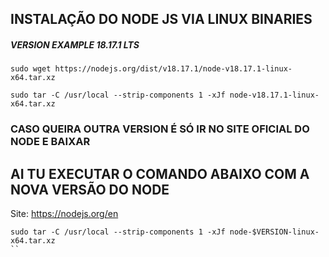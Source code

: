 ## INSTALAÇÃO DO NODE JS VIA LINUX BINARIES 

##### VERSION EXAMPLE 18.17.1 LTS


```
sudo wget https://nodejs.org/dist/v18.17.1/node-v18.17.1-linux-x64.tar.xz

```

```
sudo tar -C /usr/local --strip-components 1 -xJf node-v18.17.1-linux-x64.tar.xz
```

### CASO QUEIRA OUTRA VERSION É SÓ IR NO SITE OFICIAL DO NODE E BAIXAR 
## AI TU EXECUTAR O COMANDO ABAIXO COM A NOVA VERSÃO DO NODE 
Site: https://nodejs.org/en

```
sudo tar -C /usr/local --strip-components 1 -xJf node-$VERSION-linux-x64.tar.xz
``

